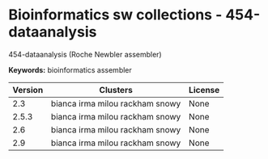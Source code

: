 # Bioinformatics sw collections - 454-dataanalysis

454-dataanalysis (Roche Newbler assembler)

**Keywords:** bioinformatics assembler



| Version | Clusters | License |
| ------- | -------- | ------- |
| 2.3 | bianca irma milou rackham snowy | None |
| 2.5.3 | bianca irma milou rackham snowy | None |
| 2.6 | bianca irma milou rackham snowy | None |
| 2.9 | bianca irma milou rackham snowy | None |
